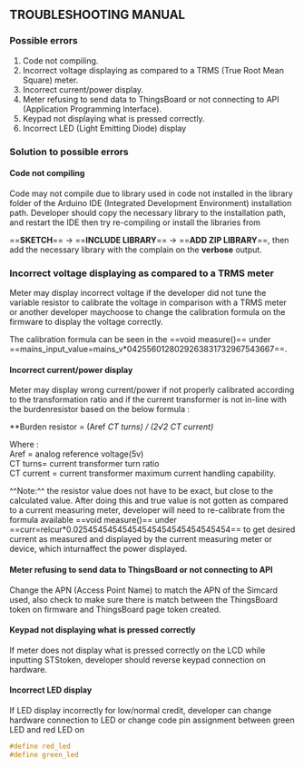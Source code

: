 ## TROUBLESHOOTING MANUAL

### Possible errors

1. Code not compiling.
2. Incorrect voltage displaying as compared to a TRMS (True Root Mean Square)
meter.
3. Incorrect current/power display.
4. Meter refusing to send data to ThingsBoard or not connecting to API
(Application Programming Interface).
5. Keypad not displaying what is pressed correctly.
6. Incorrect LED (Light Emitting Diode) display

### Solution to possible errors

#### Code not compiling

Code may not compile due to library used in code not installed in the library folder of
the Arduino IDE (Integrated Development Environment) installation path.
Developer should copy the necessary library to the installation path, and restart the IDE then try re-compiling or install the libraries from

==**SKETCH**== → ==**INCLUDE LIBRARY**== → ==**ADD ZIP LIBRARY**==, then add  the necessary library with the complain  on the **verbose** output.

### Incorrect voltage displaying as compared to a TRMS meter

Meter may display incorrect voltage if the developer did not tune the variable resistor
to calibrate the voltage in comparison with a TRMS meter or another developer maychoose to change the calibration formula on the firmware to display the voltage correctly.

The calibration formula can be seen in the ==void measure()== under ==mains_input_value=mains_v*0425560128029263831732967543667==.

#### Incorrect current/power display

Meter may display wrong current/power if not properly calibrated according to the transformation ratio and if the current transformer is not in-line with the burdenresistor based on the below formula :

**Burden resistor = (Aref *CT turns) / (2√2 *CT current)**

Where :<br>
Aref = analog reference voltage(5v)<br>
CT turns= current transformer turn ratio<br>
CT current = current transformer maximum current handling capability. <br>

^^Note:^^ the resistor value does not have to be exact, but close to the calculated value.
After doing this and true value is not gotten as compared to a current measuring meter, developer will need to re-calibrate from the formula available ==void measure()== under ==curr=relcur*0.02545454545454545454545454545454== to get desired current as measured and displayed by the current measuring meter or device, which inturnaffect the power displayed.


#### Meter refusing to send data to ThingsBoard or not connecting to API

Change the APN (Access Point Name) to match the APN of the Simcard used, also check to make sure there is match between the ThingsBoard token on firmware and ThingsBoard page token created.

#### Keypad not displaying what is pressed correctly

If meter does not display what is pressed correctly on the LCD while inputting STStoken, developer should reverse keypad connection on hardware.

#### Incorrect LED display

If LED display incorrectly for low/normal credit, developer can change hardware connection to LED or change code pin assignment between green LED and red LED on

```cpp
#define red_led
#define green_led
```
